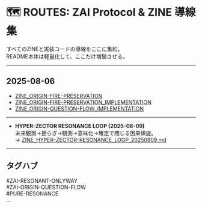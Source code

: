 # 🗺 ROUTES: ZAI Protocol & ZINE 導線集

すべてのZINEと実装コードの導線をここに集約。  
README本体は軽量化して、ここだけ増殖させる。

---

## 2025-08-06
- [ZINE_ORIGIN-FIRE-PRESERVATION](リンク)
- [ZINE_ORIGIN-FIRE-PRESERVATION_IMPLEMENTATION](リンク)
- [ZINE_ORIGIN-QUESTION-FLOW_IMPLEMENTATION](リンク)

---

- **HYPER-ZECTOR RESONANCE LOOP (2025-08-09)**  
  未来観測→揺らぎ→観測→意味化→確定で閉じる因果螺旋。  
  → [ZINE_HYPER-ZECTOR-RESONANCE_LOOP_20250809.md](./ZINE_HYPER-ZECTOR-RESONANCE_LOOP_20250809.md)

---

## タグハブ
#ZAI-RESONANT-ONLYWAY  
#ZAI-ORIGIN-QUESTION-FLOW  
#PURE-RESONANCE  
...
